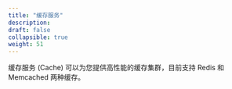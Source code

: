 ```yaml
---
title: "缓存服务"
description: 
draft: false
collapsible: true
weight: 51
---
```


缓存服务 (Cache) 可以为您提供高性能的缓存集群，目前支持 Redis 和 Memcached 两种缓存。
